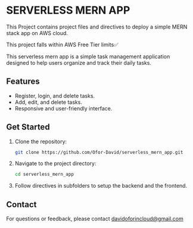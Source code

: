 # SERVERLESS MERN APP

This Project contains project files and directives to deploy a simple MERN stack app on AWS cloud.

This project falls within AWS Free Tier limits✅

This serverless mern app is a simple task management application designed to help users organize and track their daily tasks.

## Features

- Register, login, and delete tasks.
- Add, edit, and delete tasks.
- Responsive and user-friendly interface.

## Get Started

1. Clone the repository:
    ```bash
    git clone https://github.com/Ofor-David/serverless_mern_app.git
    ```
2. Navigate to the project directory:
    ```bash
    cd serverless_mern_app
    ```
3. Follow directives in subfolders to setup the backend and the frontend.

## Contact

For questions or feedback, please contact [davidoforincloud@gmail.com](mailto:davidoforincloud@gmail.com)